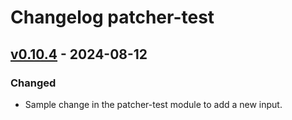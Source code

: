 # Changelog patcher-test

## [v0.10.4](https://github.com/gruntwork-io/terraform-aws-utilities/releases/tag/v0.10.4) - 2024-08-12

### Changed
- Sample change in the patcher-test module to add a new input.